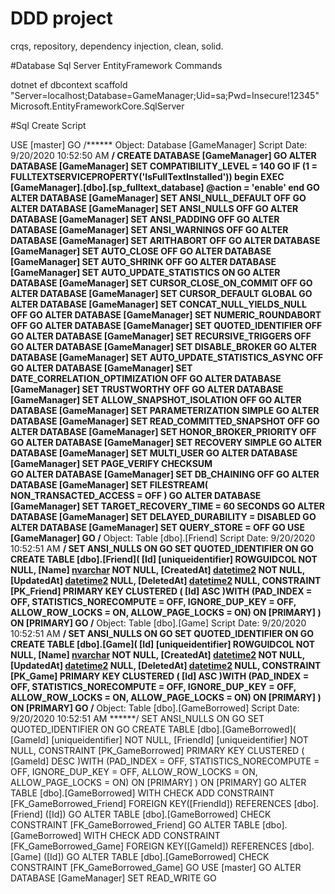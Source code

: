 # DDD project
crqs, repository, dependency injection, clean, solid.

#Database Sql Server EntityFramework Commands

dotnet ef dbcontext scaffold "Server=localhost;Database=GameManager;Uid=sa;Pwd=Insecure!12345" Microsoft.EntityFrameworkCore.SqlServer

#Sql Create Script 

USE [master]
GO
/****** Object:  Database [GameManager]    Script Date: 9/20/2020 10:52:50 AM ******/
CREATE DATABASE [GameManager]
GO
ALTER DATABASE [GameManager] SET COMPATIBILITY_LEVEL = 140
GO
IF (1 = FULLTEXTSERVICEPROPERTY('IsFullTextInstalled'))
begin
EXEC [GameManager].[dbo].[sp_fulltext_database] @action = 'enable'
end
GO
ALTER DATABASE [GameManager] SET ANSI_NULL_DEFAULT OFF 
GO
ALTER DATABASE [GameManager] SET ANSI_NULLS OFF 
GO
ALTER DATABASE [GameManager] SET ANSI_PADDING OFF 
GO
ALTER DATABASE [GameManager] SET ANSI_WARNINGS OFF 
GO
ALTER DATABASE [GameManager] SET ARITHABORT OFF 
GO
ALTER DATABASE [GameManager] SET AUTO_CLOSE OFF 
GO
ALTER DATABASE [GameManager] SET AUTO_SHRINK OFF 
GO
ALTER DATABASE [GameManager] SET AUTO_UPDATE_STATISTICS ON 
GO
ALTER DATABASE [GameManager] SET CURSOR_CLOSE_ON_COMMIT OFF 
GO
ALTER DATABASE [GameManager] SET CURSOR_DEFAULT  GLOBAL 
GO
ALTER DATABASE [GameManager] SET CONCAT_NULL_YIELDS_NULL OFF 
GO
ALTER DATABASE [GameManager] SET NUMERIC_ROUNDABORT OFF 
GO
ALTER DATABASE [GameManager] SET QUOTED_IDENTIFIER OFF 
GO
ALTER DATABASE [GameManager] SET RECURSIVE_TRIGGERS OFF 
GO
ALTER DATABASE [GameManager] SET  DISABLE_BROKER 
GO
ALTER DATABASE [GameManager] SET AUTO_UPDATE_STATISTICS_ASYNC OFF 
GO
ALTER DATABASE [GameManager] SET DATE_CORRELATION_OPTIMIZATION OFF 
GO
ALTER DATABASE [GameManager] SET TRUSTWORTHY OFF 
GO
ALTER DATABASE [GameManager] SET ALLOW_SNAPSHOT_ISOLATION OFF 
GO
ALTER DATABASE [GameManager] SET PARAMETERIZATION SIMPLE 
GO
ALTER DATABASE [GameManager] SET READ_COMMITTED_SNAPSHOT OFF 
GO
ALTER DATABASE [GameManager] SET HONOR_BROKER_PRIORITY OFF 
GO
ALTER DATABASE [GameManager] SET RECOVERY SIMPLE 
GO
ALTER DATABASE [GameManager] SET  MULTI_USER 
GO
ALTER DATABASE [GameManager] SET PAGE_VERIFY CHECKSUM  
GO
ALTER DATABASE [GameManager] SET DB_CHAINING OFF 
GO
ALTER DATABASE [GameManager] SET FILESTREAM( NON_TRANSACTED_ACCESS = OFF ) 
GO
ALTER DATABASE [GameManager] SET TARGET_RECOVERY_TIME = 60 SECONDS 
GO
ALTER DATABASE [GameManager] SET DELAYED_DURABILITY = DISABLED 
GO
ALTER DATABASE [GameManager] SET QUERY_STORE = OFF
GO
USE [GameManager]
GO
/****** Object:  Table [dbo].[Friend]    Script Date: 9/20/2020 10:52:51 AM ******/
SET ANSI_NULLS ON
GO
SET QUOTED_IDENTIFIER ON
GO
CREATE TABLE [dbo].[Friend](
	[Id] [uniqueidentifier] ROWGUIDCOL  NOT NULL,
	[Name] [nvarchar](100) NOT NULL,
	[CreatedAt] [datetime2](7) NOT NULL,
	[UpdatedAt] [datetime2](7) NULL,
	[DeletedAt] [datetime2](7) NULL,
 CONSTRAINT [PK_Friend] PRIMARY KEY CLUSTERED 
(
	[Id] ASC
)WITH (PAD_INDEX = OFF, STATISTICS_NORECOMPUTE = OFF, IGNORE_DUP_KEY = OFF, ALLOW_ROW_LOCKS = ON, ALLOW_PAGE_LOCKS = ON) ON [PRIMARY]
) ON [PRIMARY]
GO
/****** Object:  Table [dbo].[Game]    Script Date: 9/20/2020 10:52:51 AM ******/
SET ANSI_NULLS ON
GO
SET QUOTED_IDENTIFIER ON
GO
CREATE TABLE [dbo].[Game](
	[Id] [uniqueidentifier] ROWGUIDCOL  NOT NULL,
	[Name] [nvarchar](100) NOT NULL,
	[CreatedAt] [datetime2](7) NOT NULL,
	[UpdatedAt] [datetime2](7) NULL,
	[DeletedAt] [datetime2](7) NULL,
 CONSTRAINT [PK_Game] PRIMARY KEY CLUSTERED 
(
	[Id] ASC
)WITH (PAD_INDEX = OFF, STATISTICS_NORECOMPUTE = OFF, IGNORE_DUP_KEY = OFF, ALLOW_ROW_LOCKS = ON, ALLOW_PAGE_LOCKS = ON) ON [PRIMARY]
) ON [PRIMARY]
GO
/****** Object:  Table [dbo].[GameBorrowed]    Script Date: 9/20/2020 10:52:51 AM ******/
SET ANSI_NULLS ON
GO
SET QUOTED_IDENTIFIER ON
GO
CREATE TABLE [dbo].[GameBorrowed](
	[GameId] [uniqueidentifier] NOT NULL,
	[FriendId] [uniqueidentifier] NOT NULL,
 CONSTRAINT [PK_GameBorrowed] PRIMARY KEY CLUSTERED 
(
	[GameId] DESC
)WITH (PAD_INDEX = OFF, STATISTICS_NORECOMPUTE = OFF, IGNORE_DUP_KEY = OFF, ALLOW_ROW_LOCKS = ON, ALLOW_PAGE_LOCKS = ON) ON [PRIMARY]
) ON [PRIMARY]
GO
ALTER TABLE [dbo].[GameBorrowed]  WITH CHECK ADD  CONSTRAINT [FK_GameBorrowed_Friend] FOREIGN KEY([FriendId])
REFERENCES [dbo].[Friend] ([Id])
GO
ALTER TABLE [dbo].[GameBorrowed] CHECK CONSTRAINT [FK_GameBorrowed_Friend]
GO
ALTER TABLE [dbo].[GameBorrowed]  WITH CHECK ADD  CONSTRAINT [FK_GameBorrowed_Game] FOREIGN KEY([GameId])
REFERENCES [dbo].[Game] ([Id])
GO
ALTER TABLE [dbo].[GameBorrowed] CHECK CONSTRAINT [FK_GameBorrowed_Game]
GO
USE [master]
GO
ALTER DATABASE [GameManager] SET  READ_WRITE 
GO
